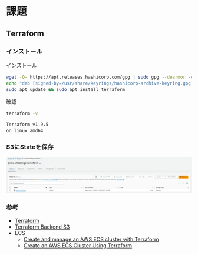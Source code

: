 # 課題

## Terraform

### インストール

インストール

```sh
wget -O- https://apt.releases.hashicorp.com/gpg | sudo gpg --dearmor -o /usr/share/keyrings/hashicorp-archive-keyring.gpg
echo "deb [signed-by=/usr/share/keyrings/hashicorp-archive-keyring.gpg] https://apt.releases.hashicorp.com $(lsb_release -cs) main" | sudo tee /etc/apt/sources.list.d/hashicorp.list
sudo apt update && sudo apt install terraform
```

確認

```sh
terraform -v
```

```sh
Terraform v1.9.5
on linux_amd64
```

### S3にStateを保存

![s3-state](./images/s3-state.png)

### 参考

- [Terraform](https://developer.hashicorp.com/terraform)
- [Terraform Backend S3](https://developer.hashicorp.com/terraform/language/backend/s3)
- ECS
  - [Create and manage an AWS ECS cluster with Terraform](https://www.architect.io/blog/2021-03-30/create-and-manage-an-aws-ecs-cluster-with-terraform/)
  - [Create an AWS ECS Cluster Using Terraform](https://dev.to/thnery/create-an-aws-ecs-cluster-using-terraform-g80)

